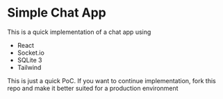 # Simple Chat App

This is a quick implementation of a chat app using

- React
- Socket.io
- SQLite 3
- Tailwind

This is just a quick PoC. If you want to continue implementation, fork this repo and make it better suited for a
production environment